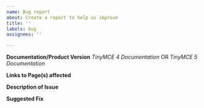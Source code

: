 ```yaml
---
name: Bug report
about: Create a report to help us improve
title: ''
labels: bug
assignees: ''

---
```


**Documentation/Product Version**
_TinyMCE 4 Documentation_ OR _TinyMCE 5 Documentation_

**Links to Page(s) affected**


**Description of Issue**


**Suggested Fix**
